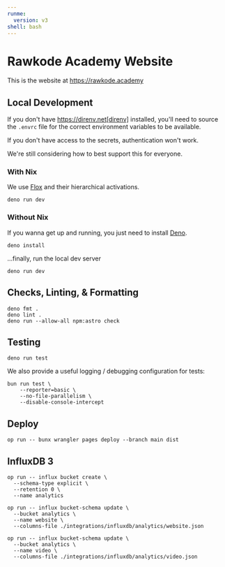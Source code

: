 ```yaml
---
runme:
  version: v3
shell: bash
---
```


# Rawkode Academy Website

This is the website at https://rawkode.academy

## Local Development

If you don't have https://direnv.net[direnv] installed, you'll need to source
the `.envrc` file for the correct environment variables to be available.

If you don't have access to the secrets, authentication won't work.

We're still considering how to best support this for everyone.

### With Nix

We use [Flox](https://flox.dev) and their hierarchical activations.

```shell
deno run dev
```

### Without Nix

If you wanna get up and running, you just need to install
[Deno](https://deno.com).

```shell {"name": "install"}
deno install
```

...finally, run the local dev server

```shell {"name": "dev"}
deno run dev
```

## Checks, Linting, & Formatting

```shell {"name": "check"}
deno fmt .
deno lint .
deno run --allow-all npm:astro check
```

## Testing

```shell {"name": "test"}
deno run test
```

We also provide a useful logging / debugging configuration for tests:

```shell {"name": "test-debug"}
bun run test \
	--reporter=basic \
	--no-file-parallelism \
	--disable-console-intercept
```

## Deploy

```shell {"name": "deploy"}
op run -- bunx wrangler pages deploy --branch main dist
```

## InfluxDB 3

```shell
op run -- influx bucket create \
  --schema-type explicit \
  --retention 0 \
  --name analytics

op run -- influx bucket-schema update \
  --bucket analytics \
  --name website \
  --columns-file ./integrations/influxdb/analytics/website.json

op run -- influx bucket-schema update \
  --bucket analytics \
  --name video \
  --columns-file ./integrations/influxdb/analytics/video.json
```
